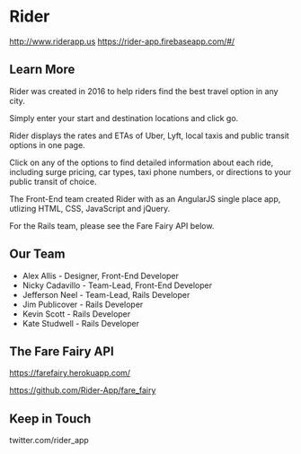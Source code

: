 # Rider

http://www.riderapp.us
https://rider-app.firebaseapp.com/#/


## Learn More
Rider was created in 2016 to help riders find the best travel option in any city.

Simply enter your start and destination locations and click go.

Rider displays the rates and ETAs of Uber, Lyft, local taxis and public transit options in one page.

Click on any of the options to find detailed information about each ride, including surge pricing, car types, taxi phone numbers, or directions to your public transit of choice.


The Front-End team created Rider with as an AngularJS single place app, utlizing HTML, CSS, JavaScript and jQuery.  

For the Rails team, please see the Fare Fairy API below.

## Our Team

* Alex Allis - Designer, Front-End Developer
* Nicky Cadavillo - Team-Lead, Front-End Developer
* Jefferson Neel - Team-Lead, Rails Developer
* Jim Publicover - Rails Developer
* Kevin Scott - Rails Developer
* Kate Studwell - Rails Developer

## The Fare Fairy API

https://farefairy.herokuapp.com/

https://github.com/Rider-App/fare_fairy


## Keep in Touch

twitter.com/rider_app




